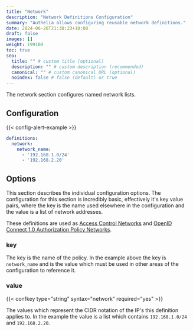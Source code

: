 ```yaml
---
title: "Network"
description: "Network Definitions Configuration"
summary: "Authelia allows configuring reusable network definitions."
date: 2024-06-26T21:38:23+10:00
draft: false
images: []
weight: 199100
toc: true
seo:
  title: "" # custom title (optional)
  description: "" # custom description (recommended)
  canonical: "" # custom canonical URL (optional)
  noindex: false # false (default) or true
---
```


The network section configures named network lists.

## Configuration

{{< config-alert-example >}}

```yaml {title="configuration.yml"}
definitions:
  network:
    network_name:
      - '192.168.1.0/24'
      - '192.168.2.20'
```

## Options

This section describes the individual configuration options. The configuration for this section is incredibly basic,
effectively it's key value pairs, where the key is the name used elsewhere in the configuration and the value is a list
of network addresses.

These definitions are used as [Access Control Networks](../security/access-control.md#networks) and
[OpenID Connect 1.0 Authorization Policy Networks](../identity-providers/openid-connect/provider.md#networks).

### key

The key is the name of the policy. In the example above the key is `network_name` and is the value which must be used
in other areas of the configuration to reference it.

### value

{{< confkey type="string" syntax="network" required="yes" >}}

The values which represent the CIDR notation of the IP's this definition applies to. In the example the value is a list
which contains `192.168.1.0/24` and `192.168.2.20`.
